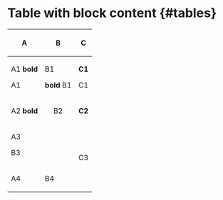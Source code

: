 # Table with block content {#tables}

<table><thead><tr><th>

A
</th><th>

B
</th><th>

C
</th></tr></thead><tbody><tr><td>

A1 **bold**

 A1

</td><td>

B1

 **bold** B1

</td><td>

**C1**

 C1

</td></tr><tr><td align="left">

A2 **bold**

</td><td align="center">

B2

</td><td align="right">

**C2**

</td></tr><tr><td colspan="2">

A3

 B3

</td><td rowspan="2">

C3

</td></tr><tr><td>

A4

</td><td>

B4

</td></tr><tbody></table>

